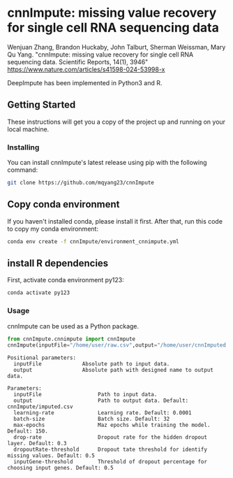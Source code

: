 # cnnImpute: missing value recovery for single cell RNA sequencing data


Wenjuan Zhang, Brandon Huckaby, John Talburt, Sherman Weissman, Mary Qu Yang.
"cnnImpute: missing value recovery for single cell RNA sequencing data. Scientific Reports, 14(1), 3946"
https://www.nature.com/articles/s41598-024-53998-x

DeepImpute has been implemented in Python3 and R. 

## Getting Started

These instructions will get you a copy of the project up and running on your local machine.

### Installing

You can install cnnImpute's latest release using pip with the following command:


```bash
git clone https://github.com/mqyang23/cnnImpute
```

## Copy conda environment
If you haven't installed conda, please install it first. After that, run this code to copy my conda environment:
```bash
conda env create -f cnnImpute/environment_cnnimpute.yml
```

## install R dependencies
First, activate conda environment py123:
```bash
conda activate py123
```


### Usage

cnnImpute can be used as a Python package.

```python
from cnnImpute.cnnimpute import cnnImpute
cnnImpute(inputFile="/home/user/raw.csv",output="/home/user/cnnImputed.csv")
```



```
Positional parameters:
  inputFile             Absolute path to input data.
  output                Absolute path with designed name to output data.

Parameters:
  inputFile                  Path to input data. 
  output                     Path to output data. Default: cnnImpute/imputed.csv
  learning-rate              Learning rate. Default: 0.0001
  batch-size                 Batch size. Default: 32
  max-epochs                 Maz epochs while training the model. Default: 150.
  drop-rate                  Dropout rate for the hidden dropout layer. Default: 0.3
  dropoutRate-threshold      Dropout tate threshold for identify missing values. Default: 0.5
  inputGene-threshold        Threshold of dropout percentage for choosing input genes. Default: 0.5
```

